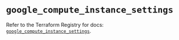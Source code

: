 # `google_compute_instance_settings`

Refer to the Terraform Registry for docs: [`google_compute_instance_settings`](https://registry.terraform.io/providers/hashicorp/google/6.14.1/docs/resources/compute_instance_settings).
